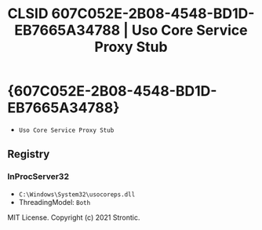﻿---
title: "CLSID 607C052E-2B08-4548-BD1D-EB7665A34788 | Uso Core Service Proxy Stub"
excerpt: What is COM-Object CLSID 607C052E-2B08-4548-BD1D-EB7665A34788?
---

# {607C052E-2B08-4548-BD1D-EB7665A34788}

* `Uso Core Service Proxy Stub`

## Registry


### InProcServer32

* `C:\Windows\System32\usocoreps.dll`
* ThreadingModel: `Both`

MIT License. Copyright (c) 2021 Strontic.


